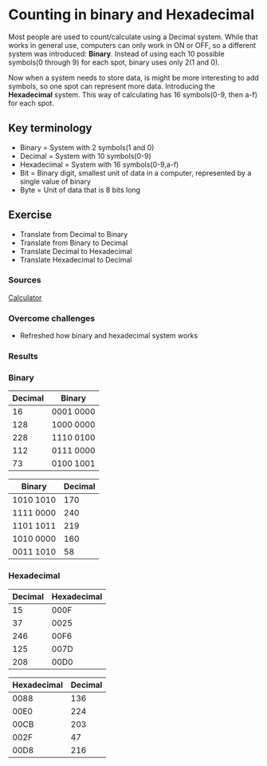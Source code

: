 # Counting in binary and Hexadecimal
Most people are used to count/calculate using a Decimal system. While that works in general use, computers can only work in ON or OFF, so a different system was introduced: **Binary**. Instead of using each 10 possible symbols(0 through 9) for each spot, binary uses only 2(1 and 0).

Now when a system needs to store data, is might be more interesting to add symbols, so one spot can represent more data. Introducing the **Hexadecimal** system. This way of calculating has 16 symbols(0-9, then a-f) for each spot.

## Key terminology
- Binary = System with 2 symbols(1 and 0)
- Decimal = System with 10 symbols(0-9)
- Hexadecimal = System with 16 symbols(0-9,a-f)
- Bit = Binary digit, smallest unit of data in a computer, represented by a single value of binary
- Byte = Unit of data that is 8 bits long

## Exercise
- Translate from Decimal to Binary
- Translate from Binary to Decimal
- Translate Decimal to Hexadecimal
- Translate Hexadecimal to Decimal

### Sources
[Calculator](https://www.rapidtables.com/convert/number/hex-to-decimal.html?x=00D8)

### Overcome challenges
- Refreshed how binary and hexadecimal system works
### Results

### Binary

|Decimal | Binary |
|---|---|
|16 | 0001 0000|
|128 | 1000 0000|
|228| 1110 0100|
|112| 0111 0000|
|73| 0100 1001|

|Binary | Decimal|
|---|---|
|1010 1010|170|
|1111 0000|240|
|1101 1011|219|
|1010 0000|160|
|0011 1010|58|

### Hexadecimal

|Decimal|Hexadecimal|
|---|---|
|15|000F|
|37|0025|
|246|00F6|
|125|007D|
|208|00D0|

|Hexadecimal|Decimal|
|---|---|
|0088|136|
|00E0|224|
|00CB|203|
|002F|47|
|00D8|216|
